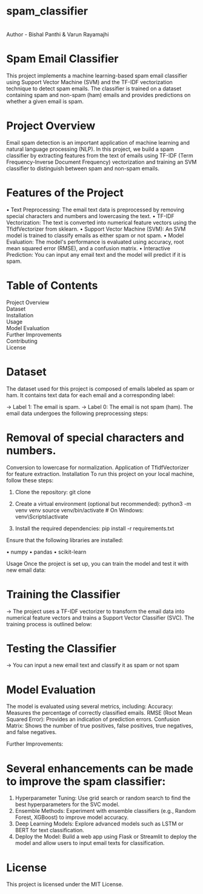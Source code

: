 # spam_classifier
<br>
Author - Bishal Panthi & Varun Rayamajhi

<h1>Spam Email Classifier</h1>
This project implements a machine learning-based spam email classifier using Support Vector Machine (SVM) and the TF-IDF vectorization technique to detect spam emails. The classifier is trained on a dataset containing spam and non-spam (ham) emails and provides predictions on whether a given email is spam.

<h1>Project Overview</h1>
Email spam detection is an important application of machine learning and natural language processing (NLP). In this project, we build a spam classifier by extracting features from the text of emails using TF-IDF (Term Frequency-Inverse Document Frequency) vectorization and training an SVM classifier to distinguish between spam and non-spam emails.

<h1>Features of the Project</h1>
• Text Preprocessing: The email text data is preprocessed by removing special characters and numbers and lowercasing the text.
• TF-IDF Vectorization: The text is converted into numerical feature vectors using the TfidfVectorizer from sklearn.
• Support Vector Machine (SVM): An SVM model is trained to classify emails as either spam or not spam.
• Model Evaluation: The model's performance is evaluated using accuracy, root mean squared error (RMSE), and a confusion matrix.
• Interactive Prediction: You can input any email text and the model will predict if it is spam.

<h1>Table of Contents</h1>
Project Overview <br>
Dataset <br>
Installation <br>
Usage <br>
Model Evaluation <br>
Further Improvements <br>
Contributing <br>
License<br>



<h1>Dataset</h1>
The dataset used for this project is composed of emails labeled as spam or ham. It contains text data for each email and a corresponding label:

→ Label 1: The email is spam.
→ Label 0: The email is not spam (ham).
The email data undergoes the following preprocessing steps:

<h1>Removal of special characters and numbers.</h1>
Conversion to lowercase for normalization.
Application of TfidfVectorizer for feature extraction.
Installation
To run this project on your local machine, follow these steps:

1) Clone the repository:
git clone <repository-url>

2) Create a virtual environment (optional but recommended):
python3 -m venv venv
source venv/bin/activate   # On Windows: venv\Scripts\activate

3) Install the required dependencies:
pip install -r requirements.txt


Ensure that the following libraries are installed:

• numpy
• pandas
• scikit-learn

Usage
Once the project is set up, you can train the model and test it with new email data:

<h1>Training the Classifier</h1>
→ The project uses a TF-IDF vectorizer to transform the email data into numerical feature vectors and trains a Support Vector Classifier (SVC). The training process is outlined below:

<h1>Testing the Classifier</h1>
→ You can input a new email text and classify it as spam or not spam

<h1>Model Evaluation</h1>
The model is evaluated using several metrics, including:
        Accuracy: Measures the percentage of correctly classified emails.
        RMSE (Root Mean Squared Error): Provides an indication of prediction errors.
        Confusion Matrix: Shows the number of true positives, false positives, true negatives, and false negatives.

Further Improvements:

<h1> Several enhancements can be made to improve the spam classifier: </h1>

1) Hyperparameter Tuning: Use grid search or random search to find the best hyperparameters for the SVC model.
2) Ensemble Methods: Experiment with ensemble classifiers (e.g., Random Forest, XGBoost) to improve model accuracy.
3) Deep Learning Models: Explore advanced models such as LSTM or BERT for text classification.
4) Deploy the Model: Build a web app using Flask or Streamlit to deploy the model and allow users to input email texts for classification.    


<h1> License </h1>
This project is licensed under the MIT License.

</br>